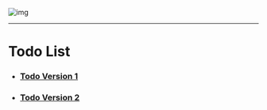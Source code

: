![img](https://user-images.githubusercontent.com/31315644/71987377-6bd47380-3271-11ea-8176-6081749f0b0b.png)

-----------

# Todo List 

- ### [Todo Version 1](https://github.com/HYEOK999/TIL/tree/master/react/project/Todo-Project/todo-v1)

- ### [Todo Version 2](https://github.com/HYEOK999/TIL/tree/master/react/project/Todo-Project/todo-v2)

